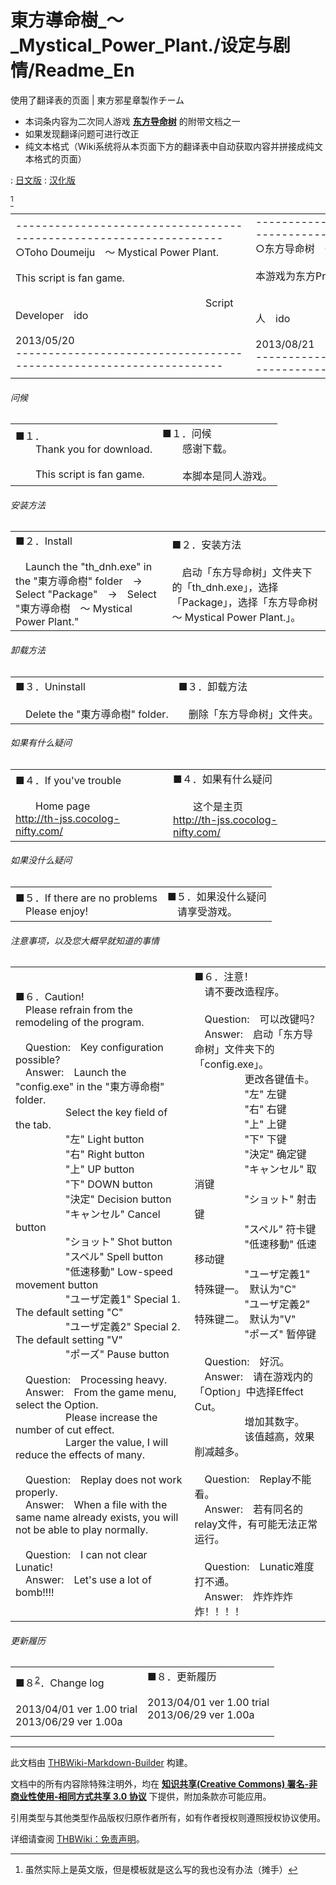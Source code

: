 # 東方導命樹_～_Mystical_Power_Plant./设定与剧情/Readme_En

<!-- source html: G:\repos\THBWiki-Markdown-Builder\THBWikiMarkdown\Temp\main\7\76\ns0%3A%E6%9D%B1%E6%96%B9%E5%B0%8E%E5%91%BD%E6%A8%B9_%EF%BD%9E_Mystical_Power_Plant%2E%2F%E8%AE%BE%E5%AE%9A%E4%B8%8E%E5%89%A7%E6%83%85%2FReadme_En.html -->

使用了翻译表的页面 | 東方邪星章製作チーム

  
  

  

- 本词条内容为二次同人游戏 **[东方导命树](./東方導命樹_～_Mystical_Power_Plant..md)** 的附带文档之一
- 如果发现翻译问题可进行改正
- 纯文本格式（Wiki系统将从本页面下方的翻译表中自动获取内容并拼接成纯文本格式的页面）

: [日文版](http://omake.thwiki.cc/translate.php?u=東方導命樹_～_Mystical_Power_Plant./设定与剧情/Readme_En&amp;t=ja)
: [汉化版](http://omake.thwiki.cc/translate.php?u=東方導命樹_～_Mystical_Power_Plant./设定与剧情/Readme_En&amp;t=zh)

  
[^cite_note-1]
  
  
  

  


<table><tbody><tr class="tt-content" id="=-1" data-pos="&#91;&quot;=&quot;,1&#93;"><td class="tt-ja" lang="ja"><div class="poem">&#45;------------------------------------------------------------------<br>○Toho Doumeiju　～ Mystical Power Plant. <br><br> This script is fan game.<br><br>　　　　　　　　　　　　　　　　　　　Script Developer　ido<br>　　　　　　　　　　　　　　　　　　　　　　　        2013/05/20<br>&#45;------------------------------------------------------------------</div></td><td class="tt-zh" lang="zh"><div class="poem">&#45;------------------------------------------------------------------<br>○东方导命树　～ Mystical Power Plant. <br><br> 本游戏为东方Project的二次创作<br><br>　　　　　　　　　　　　　　　　　　　程序负责人　ido<br>　　　　　　　　　　　　　　　　　　　　　　　        2013/08/21<br>&#45;------------------------------------------------------------------</div></td></tr></tbody></table>




###### 问候


<table><tbody><tr class="tt-content" id="=-3" data-pos="&#91;&quot;=&quot;,3&#93;"><td class="tt-ja" lang="ja"><div class="poem">■１．<br>　　Thank you for download.<br><br>　　This script is fan game.</div></td><td class="tt-zh" lang="zh"><div class="poem">■１．问候<br>　　感谢下载。<br>　<br>　　本脚本是同人游戏。</div></td></tr></tbody></table>




###### 安装方法


<table><tbody><tr class="tt-content" id="=-5" data-pos="&#91;&quot;=&quot;,5&#93;"><td class="tt-ja" lang="ja"><div class="poem">■２．Install<br><br>　Launch the "th_dnh.exe" in the "東方導命樹" folder　→　Select "Package"　→　Select "東方導命樹　～ Mystical Power Plant."</div></td><td class="tt-zh" lang="zh"><div class="poem">■２．安装方法<br><br>　启动「东方导命树」文件夹下的「th_dnh.exe」，选择「Package」，选择「东方导命树　～ Mystical Power Plant.」。</div></td></tr></tbody></table>




###### 卸载方法


<table><tbody><tr class="tt-content" id="=-7" data-pos="&#91;&quot;=&quot;,7&#93;"><td class="tt-ja" lang="ja"><div class="poem">■３．Uninstall<br><br>　Delete the "東方導命樹" folder.</div></td><td class="tt-zh" lang="zh"><div class="poem">■３．卸载方法<br><br>　删除「东方导命树」文件夹。</div></td></tr></tbody></table>




###### 如果有什么疑问


<table><tbody><tr class="tt-content" id="=-9" data-pos="&#91;&quot;=&quot;,9&#93;"><td class="tt-ja" lang="ja"><div class="poem">■４．If you've trouble<br><br>　　Home page<br>           <a rel="nofollow" class="external free" href="http://th-jss.cocolog-nifty.com/">http://th-jss.cocolog-nifty.com/</a></div></td><td class="tt-zh" lang="zh"><div class="poem">■４．如果有什么疑问<br><br>　　这个是主页<br>           <a rel="nofollow" class="external free" href="http://th-jss.cocolog-nifty.com/">http://th-jss.cocolog-nifty.com/</a></div></td></tr></tbody></table>




###### 如果没什么疑问


<table><tbody><tr class="tt-content" id="=-11" data-pos="&#91;&quot;=&quot;,11&#93;"><td class="tt-ja" lang="ja"><div class="poem">■５．If there are no problems<br>　Please enjoy!</div></td><td class="tt-zh" lang="zh"><div class="poem">■５．如果没什么疑问<br>　请享受游戏。</div></td></tr></tbody></table>




###### 注意事项，以及您大概早就知道的事情


<table><tbody><tr class="tt-content" id="=-13" data-pos="&#91;&quot;=&quot;,13&#93;"><td class="tt-ja" lang="ja"><div class="poem">■６．Caution!<br>　Please refrain from the remodeling of the program.<br><br>　Question:　Key configuration possible?<br>　Answer:　Launch the "config.exe" in the "東方導命樹" folder.<br>　　　　　Select the key field of the tab.<br>　　　　　"左"			Light button<br>　　　　　"右"			Right button<br>　　　　　"上"			UP button<br>　　　　　"下"			DOWN button<br>　　　　　"決定"		Decision button<br>　　　　　"キャンセル"	        Cancel button<br>　　　　　"ショット"	        Shot button<br>　　　　　"スペル"		Spell button<br>　　　　　"低速移動"	        Low-speed movement button<br>　　　　　"ユーザ定義1"	        Special 1.　The default setting "C"<br>　　　　　"ユーザ定義2"	        Special 2.　The default setting "V"<br>　　　　　"ポーズ"		Pause button<br><br>　Question:　Processing heavy.<br>　Answer:　From the game menu, select the Option.<br>　　　　　Please increase the number of cut effect.<br>　　　　　Larger the value, I will reduce the effects of many.<br><br>　Question:　Replay does not work properly.<br>　Answer:　When a file with the same name already exists, you will not be able to play normally.<br><br>　Question:　I can not clear Lunatic!<br>　Answer:　Let's use a lot of bomb!!!!</div></td><td class="tt-zh" lang="zh"><div class="poem">■６．注意！<br>　请不要改造程序。<br><br>　Question:　可以改键吗？<br>　Answer:　启动「东方导命树」文件夹下的「config.exe」。<br>　　　　　更改各键值卡。<br>　　　　　"左"			左键<br>　　　　　"右"			右键<br>　　　　　"上"			上键<br>　　　　　"下"			下键<br>　　　　　"決定"		确定键<br>　　　　　"キャンセル"	        取消键<br>　　　　　"ショット"	        射击键<br>　　　　　"スペル"		符卡键<br>　　　　　"低速移動"	        低速移动键<br>　　　　　"ユーザ定義1"	        特殊键一。　默认为"C"<br>　　　　　"ユーザ定義2"	        特殊键二。　默认为"V"<br>　　　　　"ポーズ"		暂停键<br><br>　Question:　好沉。<br>　Answer:　请在游戏内的「Option」中选择Effect Cut。<br>　　　　　增加其数字。<br>　　　　　该值越高，效果削减越多。<br><br>　Question:　Replay不能看。<br>　Answer:　若有同名的relay文件，有可能无法正常运行。<br><br>　Question:　Lunatic难度打不通。<br>　Answer:　炸炸炸炸炸！！！！</div></td></tr></tbody></table>




###### 更新履历


<table><tbody><tr class="tt-content" id="=-15" data-pos="&#91;&quot;=&quot;,15&#93;"><td class="tt-ja" lang="ja"><div class="poem">■８<sup id="cite_ref-2" class="reference"><a href="#cite_note-2">2</a></sup>．Change log<br><br>2013/04/01 ver 1.00 trial<br>2013/06/29 ver 1.00a</div></td><td class="tt-zh" lang="zh"><div class="poem">■８．更新履历<br><br>2013/04/01 ver 1.00 trial<br>2013/06/29 ver 1.00a<br><br></div></td></tr></tbody></table>


[^cite_note-1]: 虽然实际上是英文版，但是模板就是这么写的我也没有办法（摊手）





---

此文档由 [THBWiki-Markdown-Builder](https://github.com/Delsin-Yu/THBWiki-Markdown-Builder) 构建。

文档中的所有内容除特殊注明外，均在 [**知识共享(Creative Commons) 署名-非商业性使用-相同方式共享 3.0 协议**](https://creativecommons.org/licenses/by-sa/3.0/deed.zh-hans) 下提供，附加条款亦可能应用。

引用类型与其他类型作品版权归原作者所有，如有作者授权则遵照授权协议使用。

详细请查阅 [THBWiki：免责声明](https://thbwiki.cc/THBWiki:%E5%85%8D%E8%B4%A3%E5%A3%B0%E6%98%8E)。

